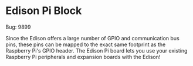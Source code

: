 Edison Pi Block
===============

Bug: 9899

Since the Edison offers a large number of GPIO and communication bus pins, these pins can be mapped to the exact same footprint as the Raspberry Pi's GPIO header. The Edison Pi board lets you use your existing Raspberry Pi peripherals and expansion boards with the Edison!

